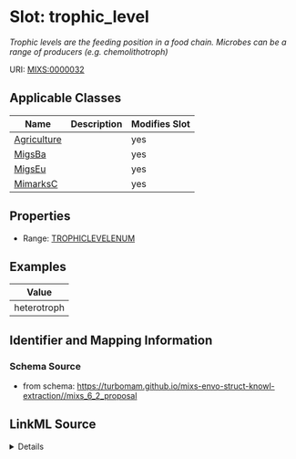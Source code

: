 # Slot: trophic_level


_Trophic levels are the feeding position in a food chain. Microbes can be a range of producers (e.g. chemolithotroph)_



URI: [MIXS:0000032](https://w3id.org/mixs/0000032)



<!-- no inheritance hierarchy -->




## Applicable Classes

| Name | Description | Modifies Slot |
| --- | --- | --- |
[Agriculture](Agriculture.md) |  |  yes  |
[MigsBa](MigsBa.md) |  |  yes  |
[MigsEu](MigsEu.md) |  |  yes  |
[MimarksC](MimarksC.md) |  |  yes  |







## Properties

* Range: [TROPHICLEVELENUM](TROPHICLEVELENUM.md)






## Examples

| Value |
| --- |
| heterotroph |

## Identifier and Mapping Information







### Schema Source


* from schema: https://turbomam.github.io/mixs-envo-struct-knowl-extraction//mixs_6_2_proposal




## LinkML Source

<details>
```yaml
name: trophic_level
description: Trophic levels are the feeding position in a food chain. Microbes can
  be a range of producers (e.g. chemolithotroph)
title: trophic level
notes:
- level
examples:
- value: heterotroph
in_subset:
- nucleic acid sequence source
from_schema: https://turbomam.github.io/mixs-envo-struct-knowl-extraction//mixs_6_2_proposal
rank: 1000
slot_uri: MIXS:0000032
multivalued: false
alias: trophic_level
domain_of:
- Agriculture
- MigsBa
- MigsEu
- MimarksC
range: TROPHIC_LEVEL_ENUM

```
</details>